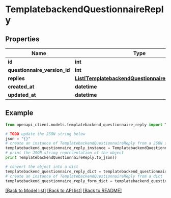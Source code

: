 # TemplatebackendQuestionnaireReply


## Properties

Name | Type | Description | Notes
------------ | ------------- | ------------- | -------------
**id** | **int** |  | [optional] 
**questionnaire_version_id** | **int** |  | [optional] 
**replies** | [**List[TemplatebackendQuestionnaireQuestionReply]**](TemplatebackendQuestionnaireQuestionReply.md) |  | [optional] 
**created_at** | **datetime** |  | [optional] 
**updated_at** | **datetime** |  | [optional] 

## Example

```python
from openapi_client.models.templatebackend_questionnaire_reply import TemplatebackendQuestionnaireReply

# TODO update the JSON string below
json = "{}"
# create an instance of TemplatebackendQuestionnaireReply from a JSON string
templatebackend_questionnaire_reply_instance = TemplatebackendQuestionnaireReply.from_json(json)
# print the JSON string representation of the object
print TemplatebackendQuestionnaireReply.to_json()

# convert the object into a dict
templatebackend_questionnaire_reply_dict = templatebackend_questionnaire_reply_instance.to_dict()
# create an instance of TemplatebackendQuestionnaireReply from a dict
templatebackend_questionnaire_reply_form_dict = templatebackend_questionnaire_reply.from_dict(templatebackend_questionnaire_reply_dict)
```
[[Back to Model list]](../README.md#documentation-for-models) [[Back to API list]](../README.md#documentation-for-api-endpoints) [[Back to README]](../README.md)


